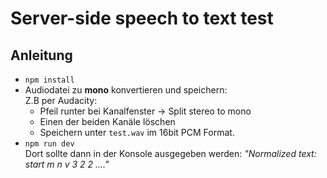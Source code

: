 # Server-side speech to text test



## Anleitung

- `npm install`
- Audiodatei zu **mono** konvertieren und speichern:  
     Z.B per Audacity:
     - Pfeil runter bei Kanalfenster -> Split stereo to mono
     - Einen der beiden Kanäle löschen
     - Speichern unter `test.wav` im 16bit PCM Format.
- `npm run dev`   
     Dort sollte dann in der Konsole ausgegeben werden: _"Normalized text: start m n v 3 2 2 ...."_